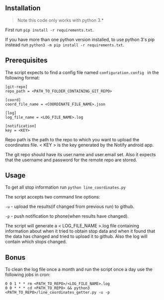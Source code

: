 ## Installation
> Note this code only works with python 3.* 

First run `pip install -r requirements.txt`.

If you have more than one python version installed, to use python 3's pip instead run `python3 -m pip install -r requirements.txt`.

## Prerequisites

The script expects to find a config file named `configuration.config ` in the following format:

```
[git-repo]
repo_path = <PATH_TO_FOLDER_CONTAINING_GIT_REPO>

[coord]
coord_file_name = <COORDINATE_FILE_NAME>.json

[log]
log_file_name = <LOG_FILE_NAME>.log

[notification]
key = <KEY>

```
Repo path is the path to the repo to which you want to upload the coordinates file. < KEY > is the key generated by the Notify android app.

The git repo should have its user.name and user.email set. Also it expects that the username and password for the remote repo are stored.

## Usage

To get all stop information run `python line_coordinates.py`

The script accepts two command line options:

`-u` - upload the results(if changed from previous run) to github.

`-p` - push notification to phone(when results have changed).

The script will generate a < LOG_FILE_NAME >.log file containing information about when it tried to obtain stop data and when it found that the data has changed and tried to upload it to github. Also the log will contain which stops changed.

## Bonus

To clean the log file once a month and run the script once a day use the following jobs in cron:
```
0 0 1 * * rm <PATH_TO_REPO>/<LOG_FILE_NAME>.log
0 0 * * * cd <PATH_TO_REPO> && python3 <PATH_TO_REPO>/line_coordinates_getter.py -u -p
```

